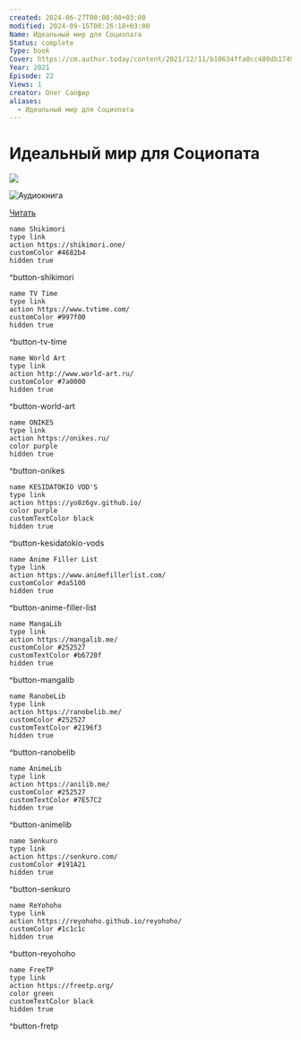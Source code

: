 ```yaml
---
created: 2024-06-27T00:00:00+03:00
modified: 2024-09-15T00:26:18+03:00
Name: Идеальный мир для Социопата
Status: complete
Type: book
Cover: https://cm.author.today/content/2021/12/11/b10634ffa0cc480db17490a9babb0101.jpg?width=265&height=400&rmode=max&format=webp
Year: 2021
Episode: 22
Views: 1
creator: Олег Сапфир
aliases:
  - Идеальный мир для Социопата
---
```


# Идеальный мир для Социопата

![](https://cm.author.today/content/2021/12/11/b10634ffa0cc480db17490a9babb0101.jpg?width=265&height=400&rmode=max&format=webp)

![Аудиокнига](https://youtu.be/zFnkZ0Wpjfs?si=qj6epxYwhW3QZx-r)

[Читать](https://author.today/work/162400)

```button
name Shikimori
type link
action https://shikimori.one/
customColor #4682b4
hidden true
```
^button-shikimori

```button
name TV Time
type link
action https://www.tvtime.com/
customColor #997f00
hidden true
```
^button-tv-time

```button
name World Art
type link
action http://www.world-art.ru/
customColor #7a0000
hidden true
```
^button-world-art

```button
name ONIKES
type link
action https://onikes.ru/
color purple
hidden true
```
^button-onikes

```button
name KESIDATOKIO VOD'S
type link
action https://yo8z6gv.github.io/
color purple
customTextColor black
hidden true
```
^button-kesidatokio-vods

```button
name Anime Filler List
type link
action https://www.animefillerlist.com/
customColor #da5100
hidden true
```
^button-anime-filler-list

```button
name MangaLib
type link
action https://mangalib.me/
customColor #252527
customTextColor #b6720f
hidden true
```
^button-mangalib

```button
name RanobeLib
type link
action https://ranobelib.me/
customColor #252527
customTextColor #2196f3
hidden true
```
^button-ranobelib

```button
name AnimeLib
type link
action https://anilib.me/
customColor #252527
customTextColor #7E57C2
hidden true
```
^button-animelib

```button
name Senkuro
type link
action https://senkuro.com/
customColor #191A21
hidden true
```
^button-senkuro

```button
name ReYohoho
type link
action https://reyohoho.github.io/reyohoho/
customColor #1c1c1c
hidden true
```
^button-reyohoho

```button
name FreeTP
type link
action https://freetp.org/
color green
customTextColor black
hidden true
```
^button-fretp
